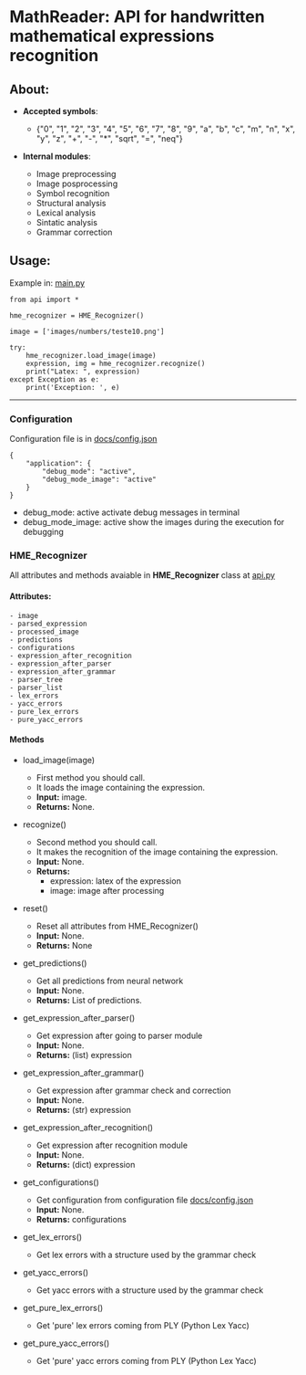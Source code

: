 # MathReader: API for handwritten mathematical expressions recognition

## About:

- __Accepted symbols__: 
    - {"0", "1", "2", "3", "4", "5", "6", "7", "8", "9", "a", "b", "c", "m", "n", "x", "y", "z", "+", "-", "*", "sqrt", "=", "neq"}

- __Internal modules__:
    - Image preprocessing
    - Image posprocessing
    - Symbol recognition
    - Structural analysis
    - Lexical analysis
    - Sintatic analysis
    - Grammar correction

## Usage:

Example in: [main.py](main.py)

```
from api import *

hme_recognizer = HME_Recognizer()

image = ['images/numbers/teste10.png']

try:
    hme_recognizer.load_image(image)
    expression, img = hme_recognizer.recognize()
    print("Latex: ", expression)
except Exception as e:
    print('Exception: ', e)
```
---------------------------

### Configuration

Configuration file is in [docs/config.json](docs/config.json)

```
{
    "application": {
        "debug_mode": "active",
        "debug_mode_image": "active"
    }
}
```

- debug_mode: active
activate debug messages in terminal
- debug_mode_image: active
show the images during the execution for debugging

### HME_Recognizer
All attributes and methods avaiable in __HME_Recognizer__ class at [api.py](api.py)

#### Attributes:
    - image
    - parsed_expression
    - processed_image
    - predictions
    - configurations
    - expression_after_recognition
    - expression_after_parser
    - expression_after_grammar
    - parser_tree
    - parser_list
    - lex_errors
    - yacc_errors
    - pure_lex_errors
    - pure_yacc_errors

#### Methods

- load_image(image)
    - First method you should call.
    - It loads the image containing the expression.
    - __Input:__ image.
    - __Returns:__ None.

- recognize()
    - Second method you should call.
    - It makes the recognition of the image containing the expression.
    - __Input:__ None.
    - __Returns:__
        - expression: latex of the expression
        - image: image after processing

- reset()
    - Reset all attributes from HME_Recognizer()
    - __Input:__ None.
    - __Returns:__ None

- get_predictions()
    - Get all predictions from neural network
    - __Input:__ None.
    - __Returns:__ List of predictions.

- get_expression_after_parser()
    - Get expression after going to parser module
    - __Input:__ None.
    - __Returns:__ (list) expression

- get_expression_after_grammar()
    - Get expression after grammar check and correction
    - __Input:__ None.
    - __Returns:__ (str) expression

- get_expression_after_recognition()
    - Get expression after recognition module
    - __Input:__ None.
    - __Returns:__ (dict) expression

- get_configurations()
    - Get configuration from configuration file [docs/config.json](docs/config.json)
    - __Input:__ None.
    - __Returns:__ configurations

- get_lex_errors()
    - Get lex errors with a structure used by the grammar check
- get_yacc_errors()
    - Get yacc errors with a structure used by the grammar check
- get_pure_lex_errors()
    - Get 'pure' lex errors coming from PLY (Python Lex Yacc)
- get_pure_yacc_errors()
    - Get 'pure' yacc errors coming from PLY (Python Lex Yacc)
